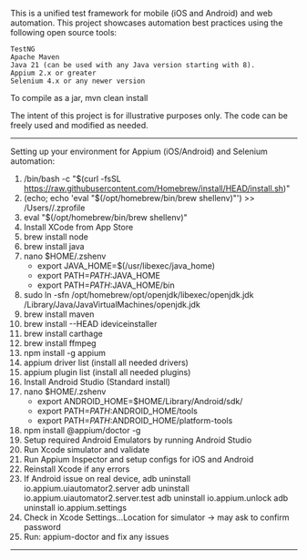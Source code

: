 This is a unified test framework for mobile (iOS and Android) and web automation. 
This project showcases automation best practices using the following open source tools:

    TestNG
    Apache Maven
    Java 21 (can be used with any Java version starting with 8).
    Appium 2.x or greater
    Selenium 4.x or any newer version

To compile as a jar, mvn clean install

The intent of this project is for illustrative purposes only. The code can be freely used and modified as needed.

****************************************************************************************************************************************************
Setting up your environment for Appium (iOS/Android) and Selenium automation:

1. /bin/bash -c "$(curl -fsSL https://raw.githubusercontent.com/Homebrew/install/HEAD/install.sh)"
2. (echo; echo 'eval "$(/opt/homebrew/bin/brew shellenv)"') >> /Users/<yourusername>/.zprofile
3. eval "$(/opt/homebrew/bin/brew shellenv)"
4. Install XCode from App Store
5. brew install node
6. brew install java 
7. nano $HOME/.zshenv
    * export JAVA_HOME=$(/usr/libexec/java_home)
    * export PATH=${PATH}:$JAVA_HOME
    * export PATH=${PATH}:$JAVA_HOME/bin
8. sudo ln -sfn /opt/homebrew/opt/openjdk/libexec/openjdk.jdk /Library/Java/JavaVirtualMachines/openjdk.jdk
9. brew install maven
10. brew install --HEAD ideviceinstaller
11. brew install carthage
12. brew install ffmpeg
13. npm install -g appium
14. appium driver list (install all needed drivers)
15. appium plugin list (install all needed plugins)
16. Install Android Studio (Standard install)
17. nano $HOME/.zshenv 
    * export ANDROID_HOME=$HOME/Library/Android/sdk/
    * export PATH=$PATH:$ANDROID_HOME/tools
    * export PATH=$PATH:$ANDROID_HOME/platform-tools
16. npm install @appium/doctor -g
17. Setup required Android Emulators by running Android Studio
18. Run Xcode simulator and validate
19. Run Appium Inspector and setup configs for iOS and Android
20. Reinstall Xcode if any errors
21. If Android issue on real device,
    adb uninstall io.appium.uiautomator2.server
    adb uninstall io.appium.uiautomator2.server.test
    adb uninstall io.appium.unlock
    adb uninstall io.appium.settings
22. Check in Xcode Settings…Location for simulator -> may ask to confirm password
23. Run: appium-doctor and fix any issues
****************************************************************************************************************************************************
